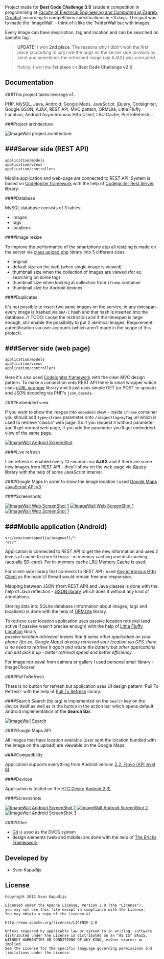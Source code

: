 Project made for **Best Code Challenge 3.0** (student competition in programming at [Faculty of Electrical Engineering and Computing @ Zagreb, Croatia](http://www.fer.unizg.hr/en)) according to competitions
specifications in ~3 days. The goal was to made the 'ImageWall' - think of it like the
TwitterWall but with images.

Every image can have description, tag and location and can be searched on specific tag.

> **UPDATE:** I won **2nd place**. The reasons why I didn't won the first place (according to jury) are the bugs on the server side (division by zero)
> and sometimes the refreshed image (via AJAX) was corrupted.
>
> Notice: I won the **1st place** on **Best Code Challenge v2.0**.

Documentation
--------

###This project takes leverage of...

PHP, MySQL, Java, Android, Google Maps, JavaScript, jQuery, CodeIgniter, Google GSON, AJAX, REST API, MVC pattern,
ORMLite, Little Fluffy Location, Android Asynchronous Http Client, LRU Cache, PullToRefresh...

###Project architecture

![ImageWall project architecture](http://www.svenkapudija.com/projects/image-wall/imagewall_architecture.png)

###Server side (REST API)
--------

    application/models
    application/views
    application/controllers

Mobile application and web-page are connected to REST API. System is based on [CodeIgniter framework](http://ellislab.com/codeigniter) with the help
of [CodeIgniter Rest Server](https://github.com/philsturgeon/codeigniter-restserver) library.

####Database

MySQL database consists of 3 tables:
 - images
 - tags
 - locations

####Image resize

To improve the performance of the smartphone app all resizing is made on the server via [class.upload.php](http://www.verot.net/php_class_upload.htm)
library into 5 different sizes

 - original
 - default size on the web (when single image is viewed)
 - thumbnail size when the collection of images are viewed (for ex. searching on some tag)
 - thumbnail size when looking at collection from `iframe` container
 - thumbnail size for Android devices

####Duplicates

It's not possible to insert two same images on the service, in any timespan - every image is hashed via `SHA-1` hash and that
hash is inserted into the database.
// TODO: Loose the restriction and if the timespan is large enough, still enable the possibility to put 2 identical
images. Requirement: autentification via user accounts (which aren't made in the scope of this project).

###Server side (web page)
--------

    application/models
    application/views
    application/controllers

Here it's also used [CodeIgniter framework](http://ellislab.com/codeigniter) with the clear MVC design pattern. To make a connection
onto REST API there is small wrapper which uses [cURL wrapper](https://github.com/shuber/curl) library and it just uses simple
GET (or POST to upload) and JSON decoding via PHP's `json_decode`.

####Embedded view

If you want to show the images into `embededd` view - inside `iframe` container you should add `type=iframe` parameter onto
`/images?tag=myTag` url which is used to retrieve 'classic' web page. So if you request it without parameter you'll get normal web page,
if you add the parameter you'll get embedded view of the same page.

[![ImageWall Android ScreenShot](http://www.svenkapudija.com/projects/image-wall/iframe_thumb.jpg)](http://www.svenkapudija.com/projects/image-wall/iframe.jpg)

####Live refresh

Live refresh is enabled every 10 seconds via **AJAX** and if there are some new images from REST API - they'll show on the web-page
via [jQuery](http://jquery.com/) library with the help of some JavaScript interval.

####Google Maps
In order to show the image location I used [Google Maps JavaScript API v3](https://developers.google.com/maps/documentation/javascript/).

####Screenshots

[![ImageWall Web ScreenShot 1](http://www.svenkapudija.com/projects/image-wall/web_ss_1_thumb.jpg)](http://www.svenkapudija.com/projects/image-wall/web_ss_1.jpg)
[![ImageWall Web ScreenShot 1](http://www.svenkapudija.com/projects/image-wall/web_ss_2_thumb.jpg)](http://www.svenkapudija.com/projects/image-wall/web_ss_2.jpg)
[![ImageWall Web ScreenShot 1](http://www.svenkapudija.com/projects/image-wall/web_ss_3_thumb.jpg)](http://www.svenkapudija.com/projects/image-wall/web_ss_3.jpg)

###Mobile application (Android)
--------

    src/com/svenkapudija/imagewall/*
    res/*

Application is connected to REST API to get the new information and uses 2 levels of cache to store `Bitmaps` - in memory
caching and disk caching (actually SD-card). For in-memory cache [LRU Memory Cache](http://developer.android.com/reference/android/util/LruCache.html)
is used.

For client-side library that connects to REST API I used [Asynchronous Http Client](http://loopj.com/android-async-http/)
as the main UI thread would remain free and responsive.

Mapping between JSON (from REST API) and Java classes is done with the help of Java reflection - [GSON library](http://code.google.com/p/google-gson/)
which does it without any kind of annotations.

Storing data into SQLite database (information about images, tags and locations) is done with the help of
[ORMLite](http://ormlite.com/) library.

To retrieve user location application uses passive location retrieval (and active if passive wasn't precise enough)
with the help of [Little Fluffy Location](http://code.google.com/p/little-fluffy-location-library/) library.  
*passive location retrieaval means that if some other application on your phone (for ex. Google Maps) already retrieved
your location via GPS, there is no need to retrieve it again and waste the battery but other applications can just
pick it up - better retrieval speed and better efficiency.*

For image retrieaval from camera or gallery I used personal small library - ImageChooser.

####PullToRefresh

There is no button for refresh but application uses UI design pattern 'Pull To Refresh' with the help of
[Pull To Refresh](https://github.com/chrisbanes/Android-PullToRefresh/) library.

####Search
Search (by tag) is implemented on the `Search` key on the device itself as well as in the button in the action bar which
opens default Android implementation of the **Search Bar**.

[![ImageWall Search](http://www.svenkapudija.com/projects/image-wall/android_ss_4_thumb.png)](http://www.svenkapudija.com/projects/image-wall/android_ss_4.png)

####Google Maps API

All images that have location available (user sent the location bundled with the image on the upload) are viewable on the
Google Maps.

####Compatibility

Application supports everything from Android version [2.2, Froyo (API level 8)](http://developer.android.com/about/versions/android-2.2.html).

####Devices

Application is tested on the [HTC Desire](http://www.gsmarena.com/htc_desire-3077.php) [Android 2.3)](http://developer.android.com/about/versions/android-2.3.3.html).

####Screenshots

[![ImageWall Android ScreenShot 1](http://www.svenkapudija.com/projects/image-wall/android_ss_1_thumb.png)](http://www.svenkapudija.com/projects/image-wall/android_ss_1.png)
[![ImageWall Android ScreenShot 2](http://www.svenkapudija.com/projects/image-wall/android_ss_2_thumb.png)](http://www.svenkapudija.com/projects/image-wall/android_ss_2.png)
[![ImageWall Android ScreenShot 3](http://www.svenkapudija.com/projects/image-wall/android_ss_3_thumb.png)](http://www.svenkapudija.com/projects/image-wall/android_ss_3.png)

####Other
 - [Git](http://git-scm.com/) is used as the DVCS system
 - design elements (web and mobile) are done with the help of [The Bricks Frameowork](http://designmodo.com/the-bricks-addons/)

Developed by
------------
* Sven Kapuđija

License
-------

    Copyright 2012 Sven Kapuđija
    
    Licensed under the Apache License, Version 2.0 (the "License");
    you may not use this file except in compliance with the License.
    You may obtain a copy of the License at
    
    http://www.apache.org/licenses/LICENSE-2.0
    
    Unless required by applicable law or agreed to in writing, software
    distributed under the License is distributed on an "AS IS" BASIS,
    WITHOUT WARRANTIES OR CONDITIONS OF ANY KIND, either express or implied.
    See the License for the specific language governing permissions and
    limitations under the License.
